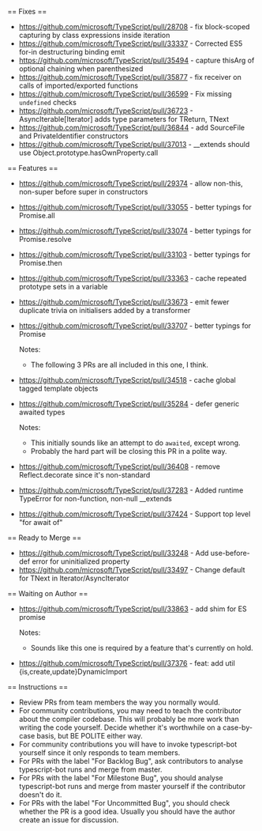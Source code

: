 == Fixes ==

* https://github.com/microsoft/TypeScript/pull/28708 - fix block-scoped capturing by class expressions inside iteration
* https://github.com/microsoft/TypeScript/pull/33337 - Corrected ES5 for-in destructuring binding emit
* https://github.com/microsoft/TypeScript/pull/35494 - capture thisArg of optional chaining when parenthesized
* https://github.com/microsoft/TypeScript/pull/35877 - fix receiver on calls of imported/exported functions
* https://github.com/microsoft/TypeScript/pull/36599 - Fix missing `undefined` checks
* https://github.com/microsoft/TypeScript/pull/36723 - AsyncIterable[Iterator] adds type parameters for TReturn, TNext
* https://github.com/microsoft/TypeScript/pull/36844 - add SourceFile and PrivateIdentifier constructors
* https://github.com/microsoft/TypeScript/pull/37013 - __extends should use Object.prototype.hasOwnProperty.call

== Features ==

* https://github.com/microsoft/TypeScript/pull/29374 - allow non-this, non-super before super in constructors
* https://github.com/microsoft/TypeScript/pull/33055 - better typings for Promise.all
* https://github.com/microsoft/TypeScript/pull/33074 - better typings for Promise.resolve
* https://github.com/microsoft/TypeScript/pull/33103 - better typings for Promise.then
* https://github.com/microsoft/TypeScript/pull/33363 - cache repeated prototype sets in a variable
* https://github.com/microsoft/TypeScript/pull/33673 - emit fewer duplicate trivia on initialisers added by a transformer
* https://github.com/microsoft/TypeScript/pull/33707 - better typings for Promise

  Notes:
  - The following 3 PRs are all included in this one, I think.
* https://github.com/microsoft/TypeScript/pull/34518 - cache global tagged template objects
* https://github.com/microsoft/TypeScript/pull/35284 - defer generic awaited types

  Notes:
  - This initially sounds like an attempt to do `awaited`, except wrong.
  - Probably the hard part will be closing this PR in a polite way.
* https://github.com/microsoft/TypeScript/pull/36408 - remove Reflect.decorate since it's non-standard
* https://github.com/microsoft/TypeScript/pull/37283 - Added runtime TypeError for non-function, non-null __extends
* https://github.com/microsoft/TypeScript/pull/37424 - Support top level "for await of"

== Ready to Merge ==

* https://github.com/microsoft/TypeScript/pull/33248 - Add use-before-def error for uninitialized property
* https://github.com/microsoft/TypeScript/pull/33497 - Change default for TNext in Iterator/AsyncIterator

== Waiting on Author ==

* https://github.com/microsoft/TypeScript/pull/33863 - add shim for ES promise

  Notes:
  - Sounds like this one is required by a feature that's currently on hold.
* https://github.com/microsoft/TypeScript/pull/37376 - feat: add util {is,create,update}DynamicImport

== Instructions ==

* Review PRs from team members the way you normally would.
* For community contributions, you may need to teach the contributor about the compiler codebase. This will probably be more work than writing the code yourself. Decide whether it's worthwhile on a case-by-case basis, but BE POLITE either way.
* For community contributions you will have to invoke typescript-bot yourself since it only responds to team members.
* For PRs with the label "For Backlog Bug", ask contributors to analyse typescript-bot runs and merge from master.
* For PRs with the label "For Milestone Bug", you should analyse typescript-bot runs and merge from master yourself if the contributor doesn't do it.
* For PRs with the label "For Uncommitted Bug", you should check whether the PR is a good idea. Usually you should have the author create an issue for discussion.
